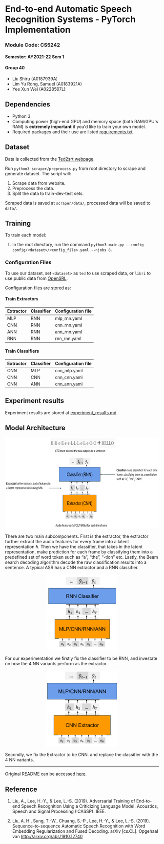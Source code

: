 # End-to-end Automatic Speech Recognition Systems - PyTorch Implementation

### Module Code: **CS5242** 

#### Semester: AY2021-22 Sem 1
#### Group 40
- Liu Shiru (A0187939A)
- Lim Yu Rong, Samuel (A0183921A)
- Yee Xun Wei (A0228597L)



## Dependencies

- Python 3
- Computing power (high-end GPU) and memory space (both RAM/GPU's RAM) is **extremely important** if you'd like to train your own model.
- Required packages and their use are listed [requirements.txt](requirements.txt).



## Dataset

Data is collected from the [Ted2srt webpage](https://ted2srt.org "Ted2srt Homepage").

Run `python3 scraper/preprocess.py` from root directory to scrape and generate dataset.
The script will:
1. Scrape data from website.
2. Preprocess the data.
3. Split the data to train-dev-test sets.

Scraped data is saved at `scraper/data/`, processed data will be saved to `data/`.



## Training

To train each model:

1. In the root directory, run the command `python3 main.py --config config/<dataset>/<config_file>.yaml --njobs 8`.

### Configuration Files

To use our dataset, set `<dataset>` as `ted` to use scraped data, or `libri` to use public data from [OpenSRL](https://www.openslr.org/12/).

Configuration files are stored as:

#### Train Extractors

| Extractor | Classifier | Configuration file |
|-----------|------------|--------------------|
| MLP       | RNN        | mlp_rnn.yaml       |
| CNN       | RNN        | cnn_rnn.yaml       |
| ANN       | RNN        | ann_rnn.yaml       |
| RNN       | RNN        | rnn_rnn.yaml       |

#### Train Classifiers

| Extractor | Classifier | Configuration file |
|-----------|------------|--------------------|
| CNN       | MLP        | cnn_mlp.yaml       |
| CNN       | CNN        | cnn_cnn.yaml       |
| CNN       | ANN        | cnn_ann.yaml       |



## Experiment results

Experiment results are stored at [experiment_results.md](experiment_results.md).



## Model Architecture

<p align="center">
  <img src="assets/model_architecture.png" height="300">
</p>

There are two main subcomponents. First is the extractor, the extractor further extract the audio features for every frame into a latent representation $h$. Then we have the classifier, that takes in the latent representation, make prediction for each frame by classifying them into a predefined set of word token such as “a”, “the”, “-tion” etc. Lastly, the Beam search decoding algorithm decode the raw classification results into a sentence. A typical ASR has a CNN extractor and a RNN classifier.

<p align="center">
  <img src="assets/extractor.png" height="250">
</p>

For our experimentation we firstly fix the classifier to be RNN, and investate on how the 4 NN variants perform as the extractor.

<p align="center">
  <img src="assets/classifier.png" height="250">
</p>

Secondly, we fix the Extractor to be CNN. and replace the classifier with the 4 NN variants.

---

Original README can be accessed [here](https://github.com/Alexander-H-Liu/End-to-end-ASR-Pytorch/blob/master/README.md).


## Reference

1. Liu, A., Lee, H.-Y., & Lee, L.-S. (2019). Adversarial Training of End-to-end Speech Recognition Using a Criticizing Language Model. Acoustics, Speech and Signal Processing (ICASSP). IEEE.

2. Liu, A. H., Sung, T.-W., Chuang, S.-P., Lee, H.-Y., & Lee, L.-S. (2019). Sequence-to-sequence Automatic Speech Recognition with Word Embedding Regularization and Fused Decoding. arXiv [cs.CL]. Opgehaal van http://arxiv.org/abs/1910.12740
